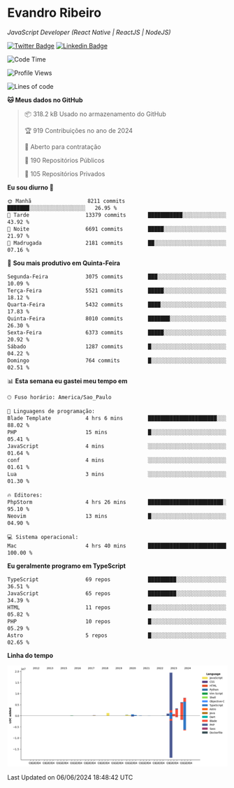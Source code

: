# Evandro **Ribeiro**

*JavaScript Developer (React Native | ReactJS | NodeJS)*

[![Twitter Badge](https://img.shields.io/badge/-@ribeiroevandro-201B2D?style=flat-square&labelColor=201B2D&logo=twitter&logoColor=white&link=https://twitter.com/ribeiroevandro)](https://twitter.com/ribeiroevandro) 
[![Linkedin Badge](https://img.shields.io/badge/-Evandro%20Ribeiro-201B2D?style=flat-square&logo=Linkedin&logoColor=white&link=https://www.linkedin.com/in/ribeiroevandro)](https://www.linkedin.com/in/ribeiroevandro) 


<!--START_SECTION:waka-->
![Code Time](http://img.shields.io/badge/Code%20Time-3%2C940%20hrs%2047%20mins-blue)

![Profile Views](http://img.shields.io/badge/Visualizac%C3%B5es%20do%20perfil-10-blue)

![Lines of code](https://img.shields.io/badge/Desde%20o%20Hello%20World%20eu%20escrevi-41.7%20million%20linhas%20de%20c%C3%B3digo-blue)

**🐱 Meus dados no GitHub** 

> 📦 318.2 kB Usado no armazenamento do GitHub 
 > 
> 🏆 919 Contribuições no ano de 2024
 > 
> 💼 Aberto para contratação
 > 
> 📜 190 Repositórios Públicos 
 > 
> 🔑 105 Repositórios Privados 
 > 
**Eu sou diurno 🐤** 

```text
🌞 Manhã                  8211 commits        ███████░░░░░░░░░░░░░░░░░░   26.95 % 
🌆 Tarde                  13379 commits       ███████████░░░░░░░░░░░░░░   43.92 % 
🌃 Noite                  6691 commits        █████░░░░░░░░░░░░░░░░░░░░   21.97 % 
🌙 Madrugada              2181 commits        ██░░░░░░░░░░░░░░░░░░░░░░░   07.16 % 
```
📅 **Sou mais produtivo em Quinta-Feira** 

```text
Segunda-Feira            3075 commits        ███░░░░░░░░░░░░░░░░░░░░░░   10.09 % 
Terça-Feira              5521 commits        █████░░░░░░░░░░░░░░░░░░░░   18.12 % 
Quarta-Feira             5432 commits        ████░░░░░░░░░░░░░░░░░░░░░   17.83 % 
Quinta-Feira             8010 commits        ███████░░░░░░░░░░░░░░░░░░   26.30 % 
Sexta-Feira              6373 commits        █████░░░░░░░░░░░░░░░░░░░░   20.92 % 
Sábado                   1287 commits        █░░░░░░░░░░░░░░░░░░░░░░░░   04.22 % 
Domingo                  764 commits         █░░░░░░░░░░░░░░░░░░░░░░░░   02.51 % 
```


📊 **Esta semana eu gastei meu tempo em** 

```text
🕑︎ Fuso horário: America/Sao_Paulo

💬 Linguagens de programação: 
Blade Template           4 hrs 6 mins        ██████████████████████░░░   88.02 % 
PHP                      15 mins             █░░░░░░░░░░░░░░░░░░░░░░░░   05.41 % 
JavaScript               4 mins              ░░░░░░░░░░░░░░░░░░░░░░░░░   01.64 % 
conf                     4 mins              ░░░░░░░░░░░░░░░░░░░░░░░░░   01.61 % 
Lua                      3 mins              ░░░░░░░░░░░░░░░░░░░░░░░░░   01.30 % 

🔥 Editores: 
PhpStorm                 4 hrs 26 mins       ████████████████████████░   95.10 % 
Neovim                   13 mins             █░░░░░░░░░░░░░░░░░░░░░░░░   04.90 % 

💻 Sistema operacional: 
Mac                      4 hrs 40 mins       █████████████████████████   100.00 % 
```

**Eu geralmente programo em TypeScript** 

```text
TypeScript               69 repos            █████████░░░░░░░░░░░░░░░░   36.51 % 
JavaScript               65 repos            █████████░░░░░░░░░░░░░░░░   34.39 % 
HTML                     11 repos            █░░░░░░░░░░░░░░░░░░░░░░░░   05.82 % 
PHP                      10 repos            █░░░░░░░░░░░░░░░░░░░░░░░░   05.29 % 
Astro                    5 repos             █░░░░░░░░░░░░░░░░░░░░░░░░   02.65 % 
```



**Linha do tempo**

![Lines of Code chart](https://raw.githubusercontent.com/ribeiroevandro/ribeiroevandro/main/assets/bar_graph.png)


 Last Updated on 06/06/2024 18:48:42 UTC
<!--END_SECTION:waka-->
